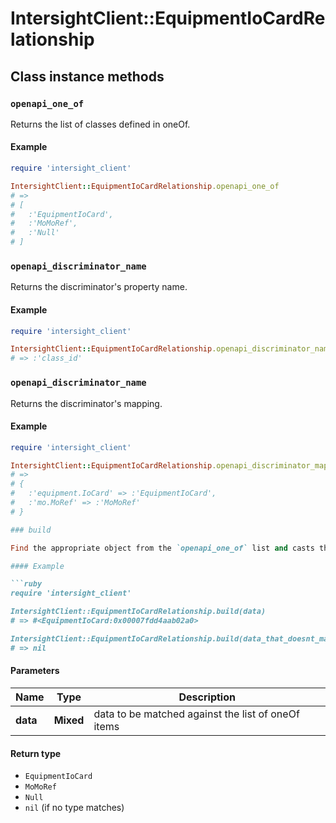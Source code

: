 # IntersightClient::EquipmentIoCardRelationship

## Class instance methods

### `openapi_one_of`

Returns the list of classes defined in oneOf.

#### Example

```ruby
require 'intersight_client'

IntersightClient::EquipmentIoCardRelationship.openapi_one_of
# =>
# [
#   :'EquipmentIoCard',
#   :'MoMoRef',
#   :'Null'
# ]
```

### `openapi_discriminator_name`

Returns the discriminator's property name.

#### Example

```ruby
require 'intersight_client'

IntersightClient::EquipmentIoCardRelationship.openapi_discriminator_name
# => :'class_id'
```

### `openapi_discriminator_name`

Returns the discriminator's mapping.

#### Example

```ruby
require 'intersight_client'

IntersightClient::EquipmentIoCardRelationship.openapi_discriminator_mapping
# =>
# {
#   :'equipment.IoCard' => :'EquipmentIoCard',
#   :'mo.MoRef' => :'MoMoRef'
# }

### build

Find the appropriate object from the `openapi_one_of` list and casts the data into it.

#### Example

```ruby
require 'intersight_client'

IntersightClient::EquipmentIoCardRelationship.build(data)
# => #<EquipmentIoCard:0x00007fdd4aab02a0>

IntersightClient::EquipmentIoCardRelationship.build(data_that_doesnt_match)
# => nil
```

#### Parameters

| Name | Type | Description |
| ---- | ---- | ----------- |
| **data** | **Mixed** | data to be matched against the list of oneOf items |

#### Return type

- `EquipmentIoCard`
- `MoMoRef`
- `Null`
- `nil` (if no type matches)

